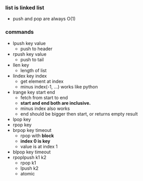 ### list is linked list
  - push and pop are always O(1)

### commands
  - lpush key value
    - push to header
  - rpush key value
    - push to tail
  - llen key
    - length of list
  - lindex key index
    - get element at index
    - minus index(-1, ...) works like python
  - lrange key start end
    - fetch from start to end
    - **start and end both are inclusive.**
    - minus index also works
    - end should be bigger then start, or returns empty result
  - lpop key
  - rpop key
  - brpop key timeout
    - rpop with **block**
    - **index 0 is key**
    - value is at index 1
  - blpop key timeout
  - rpoplpush k1 k2
    - rpop k1
    - lpush k2
    - atomic
